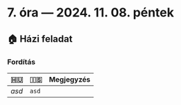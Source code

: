 # 7. óra — 2024. 11. 08. péntek

## 🏠 Házi feladat

### Fordítás

| 🇭🇺                                        | 🇮🇸              | Megjegyzés  |
|-------------------------------------------|-----------------|-------------|
| _asd_                                     | `asd`           |             |
